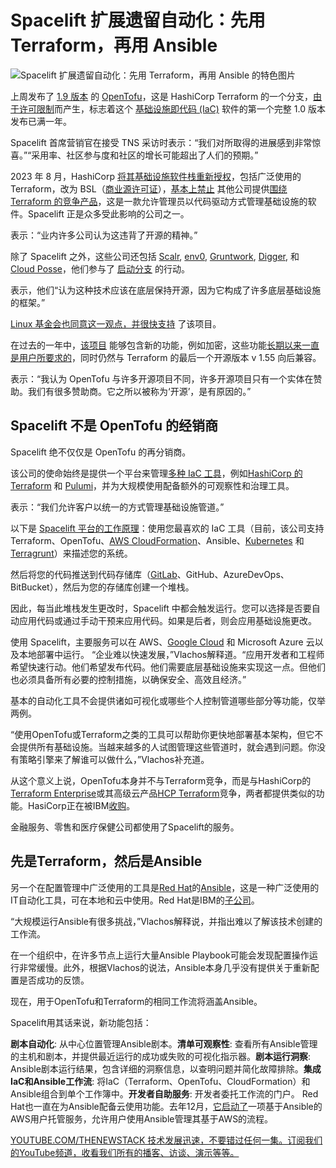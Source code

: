 # Spacelift 扩展遗留自动化：先用 Terraform，再用 Ansible

![Spacelift 扩展遗留自动化：先用 Terraform，再用 Ansible 的特色图片](https://cdn.thenewstack.io/media/2025/01/028448f7-spacelift-dimitri_vlachos-1024x768.jpg)

上周发布了 [1.9 版本](https://thenewstack.io/opentofu-turns-one-with-opentofu-1-9-0/) 的 [OpenTofu](https://opentofu.org/)，这是 HashiCorp Terraform 的一个分支，[由于许可限制](https://thenewstack.io/hashicorp-abandons-open-source-for-business-source-license/)而产生，标志着这个 [基础设施即代码 (IaC)](https://thenewstack.io/introduction-to-infrastructure-as-code/) 软件的第一个完整 1.0 版本发布已满一年。

Spacelift 首席营销官在接受 TNS 采访时表示：“我们对所取得的进展感到非常惊喜。”“采用率、社区参与度和社区的增长可能超出了人们的预期。”

2023 年 8 月，HashiCorp [将其基础设施软件栈重新授权](https://thenewstack.io/hashicorp-abandons-open-source-for-business-source-license/)，包括广泛使用的 Terraform，改为 BSL（[商业源许可证](https://thenewstack.io/how-do-open-source-licenses-work-the-ultimate-guide/)），[基本上禁止](https://www.hashicorp.com/blog/hashicorp-adopts-business-source-license) 其他公司提供[围绕 Terraform 的竞争产品](https://thenewstack.io/terraform-gets-ai-boost-in-new-cloud-management-platform/)，这是一款允许管理员以代码驱动方式管理基础设施的软件。Spacelift 正是众多受此影响的公司之一。

表示：“业内许多公司认为这违背了开源的精神。”

除了 Spacelift 之外，这些公司还包括 [Scalr](https://www.scalr.com/), [env0](https://www.env0.com/), [Gruntwork](https://gruntwork.io/), [Digger](https://digger.dev/), 和 [Cloud Posse](https://cloudposse.com/)，他们参与了 [启动分支](https://thenewstack.io/opentf-disgruntled-hashicorp-rivals-threaten-to-fork-terraform/) 的行动。

表示，他们“认为这种技术应该在底层保持开源，因为它构成了许多底层基础设施的框架。”

[Linux 基金会也同意这一观点，并很快支持](https://thenewstack.io/linux-foundation-joins-opentf-to-fork-for-terraform-into-opentofu/) 了该项目。

在过去的一年中，[该项目](https://thenewstack.io/getting-started-with-opentofu-alpha/) 能够包含新的功能，例如加密，这些功能[长期以来一直是用户所要求的](https://thenewstack.io/opentofu-registry-gets-a-user-interface-and-an-api/)，同时仍然与 Terraform 的最后一个开源版本 v 1.55 向后兼容。

表示：“我认为 OpenTofu 与许多开源项目不同，许多开源项目只有一个实体在赞助。我们有很多赞助商。它之所以被称为‘开源’，是有原因的。”

## Spacelift 不是 OpenTofu 的经销商

Spacelift 绝不仅仅是 OpenTofu 的再分销商。

该公司的使命始终是提供一个平台来管理[多种 IaC 工具](https://thenewstack.io/infrastructure-as-code-in-2024-why-its-still-so-terrible/)，例如[HashiCorp 的 Terraform](https://thenewstack.io/experts-share-best-practices-for-building-terraform-modules/) 和 [Pulumi](https://www.pulumi.com?utm_content=inline+mention)，并为大规模使用配备额外的可观察性和治理工具。

表示：“我们允许客户以统一的方式管理基础设施管道。”

以下是 [Spacelift 平台的工作原理](https://spacelift.io/how-it-works)：使用您最喜欢的 IaC 工具（目前，该公司支持 Terraform、OpenTofu、[AWS CloudFormation](https://aws.amazon.com/?utm_content=inline+mention)、Ansible、[Kubernetes](https://thenewstack.io/Kubernetes/) 和 [Terragrunt](https://terragrunt.gruntwork.io/)）来描述您的系统。

然后将您的代码推送到代码存储库（[GitLab](https://about.gitlab.com/?utm_content=inline+mention)、GitHub、AzureDevOps、BitBucket），然后为您的存储库创建一个堆栈。

因此，每当此堆栈发生更改时，Spacelift 中都会触发运行。您可以选择是否要自动应用代码或通过手动干预来应用代码。如果是后者，则会应用基础设施更改。

使用 Spacelift，主要服务可以在 AWS、[Google Cloud](https://cloud.google.com/?utm_content=inline+mention) 和 Microsoft Azure 云以及本地部署中运行。
“企业难以快速发展，”Vlachos解释道。“应用开发者和工程师希望快速行动。他们希望发布代码。他们需要底层基础设施来实现这一点。但他们也必须具备所有必要的控制措施，以确保安全、高效且经济。”

基本的自动化工具不会提供诸如可视化或哪些个人控制管道哪些部分等功能，仅举两例。

“使用OpenTofu或Terraform之类的工具可以帮助你更快地部署基本架构，但它不会提供所有基础设施。当越来越多的人试图管理这些管道时，就会遇到问题。你没有策略引擎来了解谁可以做什么，”Vlachos补充道。

从这个意义上说，OpenTofu本身并不与Terraform竞争，而是与HashiCorp的[Terraform Enterprise](https://developer.hashicorp.com/terraform/enterprise)或其高级云产品[HCP Terraform](https://developer.hashicorp.com/terraform/cloud-docs)竞争，两者都提供类似的功能。HasiCorp正在被IBM[收购](https://thenewstack.io/ibm-purchases-hashicorp-for-multicloud-it-automation/)。

金融服务、零售和医疗保健公司都使用了Spacelift的服务。

## 先是Terraform，然后是Ansible
另一个在配置管理中广泛使用的工具是[Red Hat](https://www.openshift.com/try?utm_content=inline+mention)的[Ansible](https://thenewstack.io/ansible-vs-salt-which-is-best-for-configuration-management/)，这是一种广泛使用的IT自动化工具，可在本地和云中使用。Red Hat是IBM的[子公司](https://thenewstack.io/red-hat-ibm-acquisition-clash-of-cultures-or-best-of-both-worlds/)。

“大规模运行Ansible有很多挑战，”Vlachos解释说，并指出难以了解该技术创建的工作流。

在一个组织中，在许多节点上运行大量Ansible Playbook可能会发现配置操作运行非常缓慢。此外，根据Vlachos的说法，Ansible本身几乎没有提供关于重新配置是否成功的反馈。

现在，用于OpenTofu和Terraform的相同工作流将涵盖Ansible。

Spacelift用其话来说，新功能包括：

**剧本自动化**: 从中心位置管理Ansible剧本。**清单可观察性**: 查看所有Ansible管理的主机和剧本，并提供最近运行的成功或失败的可视化指示器。**剧本运行洞察**: Ansible剧本运行结果，包含详细的洞察信息，以查明问题并简化故障排除。**集成IaC和Ansible工作流**: 将IaC（Terraform、OpenTofu、CloudFormation）和Ansible组合到单个工作簿中。**开发者自助服务**: 开发者委托工作流的门户。
Red Hat也一直在为Ansible配备云使用功能。去年12月，[它启动了](https://thenewstack.io/red-hat-brings-ansible-automation-to-amazon-web-services/)一项基于Ansible的AWS用户托管服务，允许用户使用Ansible管理其基于AWS的流程。

[YOUTUBE.COM/THENEWSTACK 技术发展迅速，不要错过任何一集。订阅我们的YouTube频道，收看我们所有的播客、访谈、演示等等。](https://youtube.com/thenewstack?sub_confirmation=1)